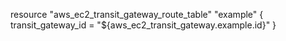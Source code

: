 resource "aws_ec2_transit_gateway_route_table" "example" {
  transit_gateway_id = "${aws_ec2_transit_gateway.example.id}"
}
